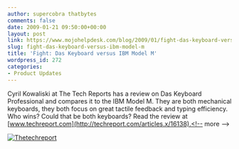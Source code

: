 ```yaml
---
author: supercobra thatbytes
comments: false
date: 2009-01-21 09:50:00+00:00
layout: post
link: https://www.mojohelpdesk.com/blog/2009/01/fight-das-keyboard-versus-ibm-model-m/
slug: fight-das-keyboard-versus-ibm-model-m
title: 'Fight: Das Keyboard versus IBM Model M'
wordpress_id: 272
categories:
- Product Updates
---
```


Cyril Kowaliski at The Tech Reports has a review on Das Keyboard Professional and compares it to the IBM Model M. They are both mechanical keyboards, they both focus on great tactile feedback and typing efficiency. Who wins? Could that be both keyboards? Read the review at [www.techreport.com](http://techreport.com/articles.x/16138).<!-- more -->

[![Thetechreport](http://www.mojohelpdesk.com/blog/wordpress/wp-content/uploads/2009/01/Thetechreport.jpg)](http://www.mojohelpdesk.com/blog/wordpress/wp-content/uploads/2009/01/Thetechreport.jpg)
